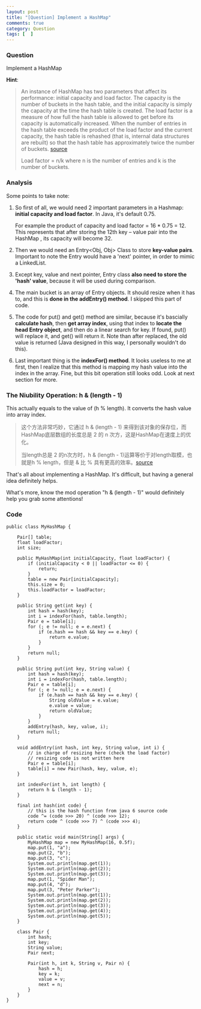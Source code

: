 ```yaml
---
layout: post
title: "[Question] Implement a HashMap"
comments: true
category: Question
tags: [  ]
---
```



### Question 

Implement a HashMap

__Hint__:

> An instance of HashMap has two parameters that affect its performance: initial capacity and load factor. The capacity is the number of buckets in the hash table, and the initial capacity is simply the capacity at the time the hash table is created. The load factor is a measure of how full the hash table is allowed to get before its capacity is automatically increased. When the number of entries in the hash table exceeds the product of the load factor and the current capacity, the hash table is rehashed (that is, internal data structures are rebuilt) so that the hash table has approximately twice the number of buckets. [source](http://stackoverflow.com/a/10901821)
>
> Load factor = n/k where n is the number of entries and k is the number of buckets. 

### Analysis

Some points to take note: 

1. So first of all, we would need 2 important parameters in a Hashmap: __initial capacity and load factor__. In Java, it's default 0.75. 
    
    For example the product of capacity and load factor = 16 * 0.75 = 12. This represents that after storing the 12th key – value pair into the HashMap , its capacity will become 32.

1. Then we would need an Entry<Obj, Obj> Class to store __key-value pairs__. Important to note the Entry would have a 'next' pointer, in order to mimic a LinkedList. 

1. Except key, value and next pointer, Entry class __also need to store the 'hash' value__, because it will be used during comparison. 

1. The main bucket is an array of Entry objects. It should resize when it has to, and this is __done in the addEntry() method__. I skipped this part of code. 

1. The code for put() and get() method are similar, because it's bascially __calculate hash__, then __get array index__, using that index to __locate the head Entry object__, and then do a linear search for key. If found, put() will replace it, and get() will return it. Note than after replaced, the old value is returned (Java designed in this way, I personally wouldn't do this). 

1. Last important thing is the __indexFor() method__. It looks useless to me at first, then I realize that this method is mapping my hash value into the index in the array. Fine, but this bit operation still looks odd. Look at next section for more. 

### The Niubility Operation: h & (length - 1)

This actually equals to the value of (h % length). It converts the hash value into array index. 

> 这个方法非常巧妙，它通过 h & (length - 1) 来得到该对象的保存位，而HashMap底层数组的长度总是 2 的 n 次方，这是HashMap在速度上的优化。
>
> 当length总是 2 的n次方时，h & (length - 1)运算等价于对length取模，也就是h % length，但是 & 比 % 具有更高的效率。[source](http://www.cnblogs.com/-clq/archive/2012/01/11/2318870.html)

That's all about implementing a HashMap. It's difficult, but having a general idea definitely helps. 

What's more, know the mod operation "h & (length - 1)" would definitely help you grab some attentions! 

### Code

    public class MyHashMap {

        Pair[] table;
        float loadFactor;
        int size;

        public MyHashMap(int initialCapacity, float loadFactor) {
            if (initialCapacity < 0 || loadFactor <= 0) {
                return;
            }
            table = new Pair[initialCapacity];
            this.size = 0;
            this.loadFactor = loadFactor;
        }

        public String get(int key) {
            int hash = hash(key);
            int i = indexFor(hash, table.length);
            Pair e = table[i];
            for (; e != null; e = e.next) {
                if (e.hash == hash && key == e.key) {
                    return e.value;
                }
            }
            return null;
        }

        public String put(int key, String value) {
            int hash = hash(key);
            int i = indexFor(hash, table.length);
            Pair e = table[i];
            for (; e != null; e = e.next) {
                if (e.hash == hash && key == e.key) {
                    String oldValue = e.value;
                    e.value = value;
                    return oldValue;
                }
            }
            addEntry(hash, key, value, i);
            return null;
        }

        void addEntry(int hash, int key, String value, int i) {
            // in charge of resizing here (check the load factor)
            // resizing code is not written here
            Pair e = table[i];
            table[i] = new Pair(hash, key, value, e);
        }

        int indexFor(int h, int length) {
            return h & (length - 1);
        }

        final int hash(int code) {
            // this is the hash function from java 6 source code
            code ^= (code >>> 20) ^ (code >>> 12);
            return code ^ (code >>> 7) ^ (code >>> 4);
        }

        public static void main(String[] args) {
            MyHashMap map = new MyHashMap(16, 0.5f);
            map.put(1, "a");
            map.put(2, "b");
            map.put(3, "c");
            System.out.println(map.get(1));
            System.out.println(map.get(2));
            System.out.println(map.get(3));
            map.put(1, "Spider Man");
            map.put(4, "d");
            map.put(3, "Peter Parker");
            System.out.println(map.get(1));
            System.out.println(map.get(2));
            System.out.println(map.get(3));
            System.out.println(map.get(4));
            System.out.println(map.get(5));
        }

        class Pair {
            int hash;
            int key;
            String value;
            Pair next;

            Pair(int h, int k, String v, Pair n) {
                hash = h;
                key = k;
                value = v;
                next = n;
            }
        }
    }
